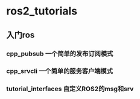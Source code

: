 # ros2_tutorials

## 入门ros

### cpp_pubsub 一个简单的发布订阅模式

### cpp_srvcli 一个简单的服务客户端模式

### tutorial_interfaces 自定义ROS2的msg和srv
